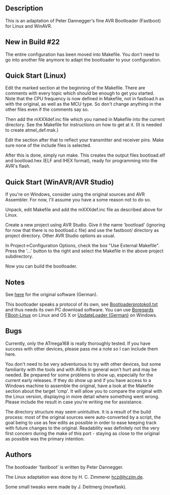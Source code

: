 ## Description

This is an adaptation of Peter Dannegger's fine AVR Bootloader (Fastboot)
for Linux and WinAVR.


## New in Build #22

The entire configuration has been moved into Makefile.  You don't need to go
into another file anymore to adapt the bootloader to your configuration.

## Quick Start (Linux)

Edit the marked section at the beginning of the Makefile.  There are
comments with every topic which should be enough to get you started.  Note
that the CPU frequency is now defined in Makefile, not in fastload.h as with
the original, as well as the MCU type.  So don't change anything in the
other files even if the comments say so.

Then add the mXXXdef.inc file which you named in Makefile into the current
directory.  See the Makefile for instructions on how to get at it.  (It is
needed to create atmel_def.mak.)

Edit the section after that to reflect your transmitter and receiver pins.
Make sure none of the include files is selected.

After this is done, simply run make.  This creates the output files
bootload.elf and bootload.hex (ELF and IHEX format), ready for programming
into the AVR's flash.


## Quick Start (WinAVR/AVR Studio)
 
If you're on Windows, consider using the original sources and AVR Assembler.
For now, I'll assume you have a some reason not to do so.

Unpack, edit Makefile and add the mXXXdef.inc file as described above for
Linux.
 
Create a new project using AVR Studio.  Give it the name 'bootload'
(ignoring for now that there is no bootload.c file) and use the fastboot/
directory as project directory.  Other AVR Studio options as usual.

In Project->Configuration Options, check the box "Use External Makefile".
Press the '...' button to the right and select the Makefile in the above
project subdirectory.

Now you can build the bootloader.

## Notes

See [here](http://www.mikrocontroller.net/topic/73196) for the original
software (German).

This bootloader speaks a protocol of its own, see
[Bootloaderprotokoll.txt](http://www.mikrocontroller.net/attachment/27570/Bootloaderprotokoll.txt)
and thus needs its own PC download software. You can use
[Boregards FBoot-Linux](https://github.com/Boregard/FBoot-Linux) on Linux
and OS X or
[UpdateLoader (German)](http://luani.de/projekte/updateloader/) on Windows.

## Bugs

Currently, only the ATmega168 is really thoroughly tested.  If you have
success with other devices, please pass me a note so I can include them
here.

You don't need to be very adventurous to try with other devices, but some
familiarity with the tools and with AVRs in general won't hurt and may be
needed.  Be prepared for some problems to show up, especially for the
current early releases.  If they do show up and if you have access to a
Windows machine to assemble the original, have a look at the Makefile
section about the target 'cmp'.  It will allow you to compare the original
with the Linux version, displaying in more detail where something went
wrong.  Please include the result in case you're writing me for assistance.

The directory structure may seem unintuitive.  It is a result of the build
process: most of the original sources were auto-converted by a script, the
goal being to use as few edits as possible in order to ease keeping track
with future changes to the original.  Readability was definitely not the
very first concern during the make of this port - staying as close to the
original as possible was the primary intention.

## Authors

The bootloader 'fastboot' is written by Peter Dannegger.

The Linux adaptation was done by H. C. Zimmerer <hcz@hczim.de>.

Some small tweaks were made by J. Deitmerg (mowfask).
